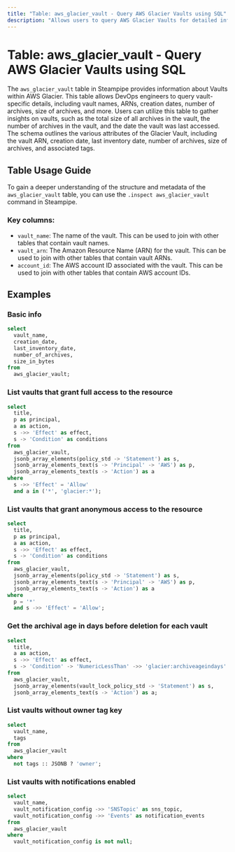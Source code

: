 ```yaml
---
title: "Table: aws_glacier_vault - Query AWS Glacier Vaults using SQL"
description: "Allows users to query AWS Glacier Vaults for detailed information on each vault, including the vault's name, ARN, creation date, number of archives, size of archives, and more."
---
```


# Table: aws_glacier_vault - Query AWS Glacier Vaults using SQL

The `aws_glacier_vault` table in Steampipe provides information about Vaults within AWS Glacier. This table allows DevOps engineers to query vault-specific details, including vault names, ARNs, creation dates, number of archives, size of archives, and more. Users can utilize this table to gather insights on vaults, such as the total size of all archives in the vault, the number of archives in the vault, and the date the vault was last accessed. The schema outlines the various attributes of the Glacier Vault, including the vault ARN, creation date, last inventory date, number of archives, size of archives, and associated tags.

## Table Usage Guide

To gain a deeper understanding of the structure and metadata of the `aws_glacier_vault` table, you can use the `.inspect aws_glacier_vault` command in Steampipe.

### Key columns:

- `vault_name`: The name of the vault. This can be used to join with other tables that contain vault names.
- `vault_arn`: The Amazon Resource Name (ARN) for the vault. This can be used to join with other tables that contain vault ARNs.
- `account_id`: The AWS account ID associated with the vault. This can be used to join with other tables that contain AWS account IDs.

## Examples

### Basic info

```sql
select
  vault_name,
  creation_date,
  last_inventory_date,
  number_of_archives,
  size_in_bytes
from
  aws_glacier_vault;
```


### List vaults that grant full access to the resource

```sql
select
  title,
  p as principal,
  a as action,
  s ->> 'Effect' as effect,
  s -> 'Condition' as conditions
from
  aws_glacier_vault,
  jsonb_array_elements(policy_std -> 'Statement') as s,
  jsonb_array_elements_text(s -> 'Principal' -> 'AWS') as p,
  jsonb_array_elements_text(s -> 'Action') as a
where
  s ->> 'Effect' = 'Allow'
  and a in ('*', 'glacier:*');
```


### List vaults that grant anonymous access to the resource

```sql
select
  title,
  p as principal,
  a as action,
  s ->> 'Effect' as effect,
  s -> 'Condition' as conditions
from
  aws_glacier_vault,
  jsonb_array_elements(policy_std -> 'Statement') as s,
  jsonb_array_elements_text(s -> 'Principal' -> 'AWS') as p,
  jsonb_array_elements_text(s -> 'Action') as a
where
  p = '*'
  and s ->> 'Effect' = 'Allow';
```


### Get the archival age in days before deletion for each vault

```sql
select
  title,
  a as action,
  s ->> 'Effect' as effect,
  s -> 'Condition' -> 'NumericLessThan' ->> 'glacier:archiveageindays' as archive_age_in_days
from
  aws_glacier_vault,
  jsonb_array_elements(vault_lock_policy_std -> 'Statement') as s,
  jsonb_array_elements_text(s -> 'Action') as a;
```


### List vaults without owner tag key

```sql
select
  vault_name,
  tags
from
  aws_glacier_vault
where
  not tags :: JSONB ? 'owner';
```

### List vaults with notifications enabled

```sql
select
  vault_name,
  vault_notification_config ->> 'SNSTopic' as sns_topic,
  vault_notification_config ->> 'Events' as notification_events
from
  aws_glacier_vault
where
  vault_notification_config is not null;
```
